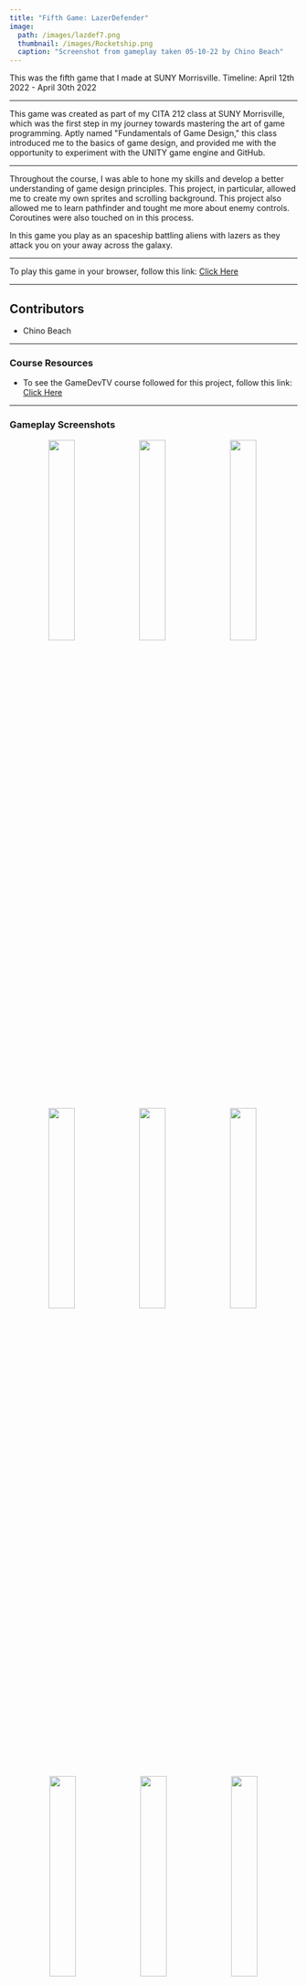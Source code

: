 ```yaml
---
title: "Fifth Game: LazerDefender"
image: 
  path: /images/lazdef7.png
  thumbnail: /images/Rocketship.png
  caption: "Screenshot from gameplay taken 05-10-22 by Chino Beach"
---
```


This was the fifth game that I made at SUNY Morrisville.
Timeline: April 12th 2022 - April 30th 2022

---
 
This game was created as part of my CITA 212 class at SUNY Morrisville, which was the first step in my journey towards mastering the art of game programming. Aptly named "Fundamentals of Game Design," this class introduced me to the basics of game design, and provided me with the opportunity to experiment with the UNITY game engine and GitHub.

---

Throughout the course, I was able to hone my skills and develop a better understanding of game design principles. This project, in particular, allowed me to create my own sprites and scrolling background. This project also allowed me to learn pathfinder and tought me more about enemy controls. Coroutines were also touched on in this process.

In this game you play as an spaceship battling aliens with lazers as they attack you on your away across the galaxy.

---

To play this game in your browser, follow this link: <a href="https://chinobeach.itch.io/lazer-defender">Click Here</a> 

---

## Contributors
* Chino Beach

---

### Course Resources
* To see the GameDevTV course followed for this project, follow this link: <a href="https://www.gamedev.tv/courses/enrolled/1394720">Click Here</a> 

---

### Gameplay Screenshots
<div align="center">

  <img src="/images/lazdef1.png" alt="" width="30%">&nbsp;
  <img src="/images/lazdef2.png" alt="" width="30%">&nbsp;
  <img src="/images/lazdef3.png" alt="" width="30%">&nbsp; 
  <img src="/images/lazdef4.png" alt="" width="30%">&nbsp;
  <img src="/images/lazdef5.png" alt="" width="30%">&nbsp;
  <img src="/images/lazdef6.png" alt="" width="30%">&nbsp;
  <img src="/images/lazdef7.png" alt="" width="30%">&nbsp;
  <img src="/images/lazdef8.png" alt="" width="30%">&nbsp;
  <img src="/images/lazdef9.png" alt="" width="30%">

</div>

---

### Sprites I made
<div align="center">

  <img src="/images/enemylazer.png" alt="" width="45%">&nbsp;
  <img src="/images/enemyRocket.png" alt="" width="45%">&nbsp;
  <img src="/images/enemyShip2.png" alt="" width="30%">&nbsp; 
  <img src="/images/playerlazer.png" alt="" width="30%">&nbsp;
  <img src="/images/Rocketship.png" alt="" width="30%">

</div>

### Scrolling Background Images I made
<div align="center">

  <img src="/images/space.png" alt="" width="45%">&nbsp;
  <img src="/images/space0.png" alt="" width="45%">&nbsp;
  <img src="/images/space1.png" alt="" width="45%">&nbsp; 
  <img src="/images/space2.png" alt="" width="45%">

</div>

---

Link to GitHub Repository: <a href="https://github.com/ChinoBeach/LazerDefender">Click Here</a>
